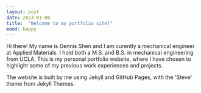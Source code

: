 ```yaml
---
layout: post
date: 2023-01-08
title:  "Welcome to my portfolio site!"
mood: happy
---
```


Hi there! My name is Dennis Shen and I am curently a mechanical engineer at Applied Materials. I hold both a M.S. and B.S. in mechanical engineering from UCLA. This is my personal portfolio website, where I have chosen to highlight some of my previous work experiences and projects. 

The website is built by me using Jekyll and GitHub Pages, with the 'Steve' theme from Jekyll Themes.
